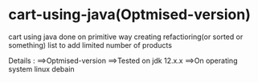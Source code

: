 # cart-using-java(Optmised-version)
cart using java done on primitive way creating refactioring(or sorted or something) list to add limited number of products

Details : 
    ==>Optmised-version
    ==>Tested on jdk 12.x.x
    ==>On operating system linux debain 

